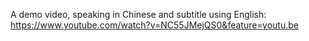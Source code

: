 
A demo video, speaking in Chinese and subtitle using English: 
https://www.youtube.com/watch?v=NC55JMejQS0&feature=youtu.be
